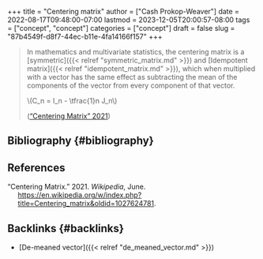+++
title = "Centering matrix"
author = ["Cash Prokop-Weaver"]
date = 2022-08-17T09:48:00-07:00
lastmod = 2023-12-05T20:00:57-08:00
tags = ["concept", "concept"]
categories = ["concept"]
draft = false
slug = "87b4549f-d8f7-44ec-b11e-4fa14166f157"
+++

> In mathematics and multivariate statistics, the centering matrix is a [symmetric]({{< relref "symmetric_matrix.md" >}}) and [Idempotent matrix]({{< relref "idempotent_matrix.md" >}}), which when multiplied with a vector has the same effect as subtracting the mean of the components of the vector from every component of that vector.
>
> \\(C\_n = I\_n - \tfrac{1}n J\_n\\)
>
> (<a href="#citeproc_bib_item_1">“Centering Matrix” 2021</a>)


## Bibliography {#bibliography}

## References

<style>.csl-entry{text-indent: -1.5em; margin-left: 1.5em;}</style><div class="csl-bib-body">
  <div class="csl-entry"><a id="citeproc_bib_item_1"></a>“Centering Matrix.” 2021. <i>Wikipedia</i>, June. <a href="https://en.wikipedia.org/w/index.php?title=Centering_matrix&oldid=1027624781">https://en.wikipedia.org/w/index.php?title=Centering_matrix&#38;oldid=1027624781</a>.</div>
</div>


## Backlinks {#backlinks}

-   [De-meaned vector]({{< relref "de_meaned_vector.md" >}})
